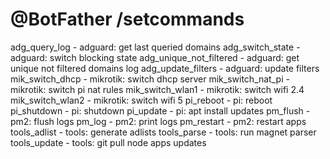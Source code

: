 # @BotFather /setcommands

adg_query_log - adguard: get last queried domains
adg_switch_state - adguard: switch blocking state
adg_unique_not_filtered - adguard: get unique not filtered domains log
adg_update_filters - adguard: update filters
mik_switch_dhcp - mikrotik: switch dhcp server
mik_switch_nat_pi - mikrotik: switch pi nat rules
mik_switch_wlan1 - mikrotik: switch wifi 2.4
mik_switch_wlan2 - mikrotik: switch wifi 5
pi_reboot - pi: reboot
pi_shutdown - pi: shutdown
pi_update - pi: apt install updates
pm_flush - pm2: flush logs
pm_log - pm2: print logs
pm_restart - pm2: restart apps
tools_adlist - tools: generate adlists
tools_parse - tools: run magnet parser
tools_update - tools: git pull node apps updates
